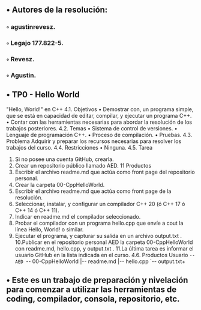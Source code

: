 ## • Autores de la resolución: 
###   ◦ agustinrevesz.
###   ◦ Legajo 177.822-5.
###   ◦ Revesz.
###   ◦ Agustin.
## • TP0 - Hello World
"Hello, World!" en C++
4.1. Objetivos
• Demostrar con, un programa simple, que se está en capacidad de editar,
compilar, y ejecutar un programa C++.
• Contar con las herramientas necesarias para abordar la resolución de los
trabajos posteriores.
4.2. Temas
• Sistema de control de versiones.
• Lenguaje de programación C++.
• Proceso de compilación.
• Pruebas.
4.3. Problema
Adquirir y preparar los recursos necesarias para resolver los trabajos del curso.
4.4. Restricciones
• Ninguna.
4.5. Tarea
1. Si no posee una cuenta GitHub, crearla.
2. Crear un repositorio público llamado AED.
11
Productos
3. Escribir el archivo readme.md que actúa como front page del repositorio
personal.
4. Crear la carpeta 00-CppHelloWorld.
5. Escribir el archivo readme.md que actúa como front page de la resolución.
6. Seleccionar, instalar, y configurar un compilador C++ 20 (ó C++ 17 ó C++ 14
ó C++ 11).
7. Indicar en readme.md el compilador seleccionado.
8. Probar el compilador con un programa hello.cpp que envíe a cout la línea
Hello, World! o similar.
9. Ejecutar el programa, y capturar su salida en un archivo output.txt .
10.Publicar en el repositorio personal AED la carpeta 00-CppHelloWorld con
readme.md, hello.cpp, y output.txt .
11.La última tarea es informar el usuario GitHub en la lista indicada en el curso.
4.6. Productos
Usuario
`-- AED
 `-- 00-CppHelloWorld
 |-- readme.md
 |-- hello.cpp
 `-- output.txt+ 
## • Este es un trabajo de preparación y nivelación para comenzar a utilizar las herramientas de coding, compilador, consola, repositorio, etc.
